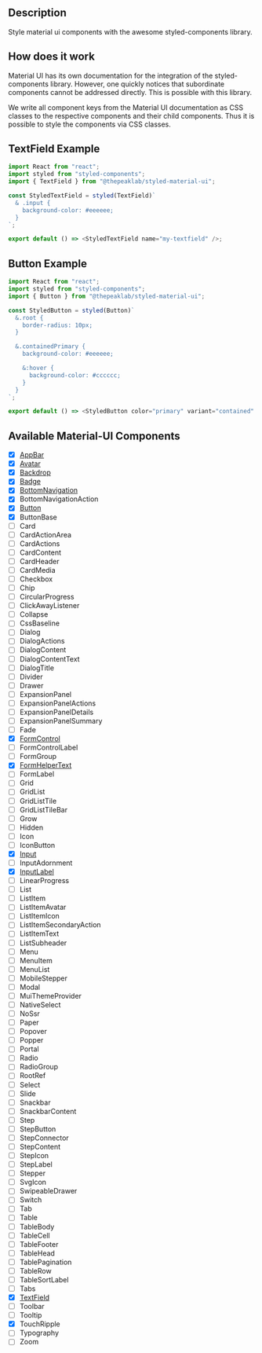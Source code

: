 ## Description

Style material ui components with the awesome styled-components library.

## How does it work

Material UI has its own documentation for the integration of the styled-components library. However, one quickly notices that subordinate components cannot be addressed directly. This is possible with this library.

We write all component keys from the Material UI documentation as CSS classes to the respective components and their child components. Thus it is possible to style the components via CSS classes.

## TextField Example

```javascript
import React from "react";
import styled from "styled-components";
import { TextField } from "@thepeaklab/styled-material-ui";

const StyledTextField = styled(TextField)`
  & .input {
    background-color: #eeeeee;
  }
`;

export default () => <StyledTextField name="my-textfield" />;
```

## Button Example

```javascript
import React from "react";
import styled from "styled-components";
import { Button } from "@thepeaklab/styled-material-ui";

const StyledButton = styled(Button)`
  &.root {
    border-radius: 10px;
  }

  &.containedPrimary {
    background-color: #eeeeee;

    &:hover {
      background-color: #cccccc;
    }
  }
`;

export default () => <StyledButton color="primary" variant="contained" />;
```

## Available Material-UI Components

- [x] [AppBar](https://material-ui.com/api/app-bar/#css-api)
- [x] [Avatar](https://material-ui.com/api/avatar/#css-api)
- [x] [Backdrop](https://material-ui.com/api/backdrop/#css-api)
- [x] [Badge](https://material-ui.com/api/badge/#css-api)
- [x] [BottomNavigation](https://material-ui.com/api/bottom-navigation/#css-api)
- [x] BottomNavigationAction
- [x] [Button](https://material-ui.com/api/button/#css-api)
- [x] ButtonBase
- [ ] Card
- [ ] CardActionArea
- [ ] CardActions
- [ ] CardContent
- [ ] CardHeader
- [ ] CardMedia
- [ ] Checkbox
- [ ] Chip
- [ ] CircularProgress
- [ ] ClickAwayListener
- [ ] Collapse
- [ ] CssBaseline
- [ ] Dialog
- [ ] DialogActions
- [ ] DialogContent
- [ ] DialogContentText
- [ ] DialogTitle
- [ ] Divider
- [ ] Drawer
- [ ] ExpansionPanel
- [ ] ExpansionPanelActions
- [ ] ExpansionPanelDetails
- [ ] ExpansionPanelSummary
- [ ] Fade
- [x] [FormControl](https://material-ui.com/api/form-control/#css-api)
- [ ] FormControlLabel
- [ ] FormGroup
- [x] [FormHelperText](https://material-ui.com/api/form-helper-text/#css-api)
- [ ] FormLabel
- [ ] Grid
- [ ] GridList
- [ ] GridListTile
- [ ] GridListTileBar
- [ ] Grow
- [ ] Hidden
- [ ] Icon
- [ ] IconButton
- [x] [Input](https://material-ui.com/api/input/#css-api)
- [ ] InputAdornment
- [x] [InputLabel](https://material-ui.com/api/input-label/#css-api)
- [ ] LinearProgress
- [ ] List
- [ ] ListItem
- [ ] ListItemAvatar
- [ ] ListItemIcon
- [ ] ListItemSecondaryAction
- [ ] ListItemText
- [ ] ListSubheader
- [ ] Menu
- [ ] MenuItem
- [ ] MenuList
- [ ] MobileStepper
- [ ] Modal
- [ ] MuiThemeProvider
- [ ] NativeSelect
- [ ] NoSsr
- [ ] Paper
- [ ] Popover
- [ ] Popper
- [ ] Portal
- [ ] Radio
- [ ] RadioGroup
- [ ] RootRef
- [ ] Select
- [ ] Slide
- [ ] Snackbar
- [ ] SnackbarContent
- [ ] Step
- [ ] StepButton
- [ ] StepConnector
- [ ] StepContent
- [ ] StepIcon
- [ ] StepLabel
- [ ] Stepper
- [ ] SvgIcon
- [ ] SwipeableDrawer
- [ ] Switch
- [ ] Tab
- [ ] Table
- [ ] TableBody
- [ ] TableCell
- [ ] TableFooter
- [ ] TableHead
- [ ] TablePagination
- [ ] TableRow
- [ ] TableSortLabel
- [ ] Tabs
- [x] [TextField](https://material-ui.com/api/text-field/#css-api)
- [ ] Toolbar
- [ ] Tooltip
- [x] TouchRipple
- [ ] Typography
- [ ] Zoom
